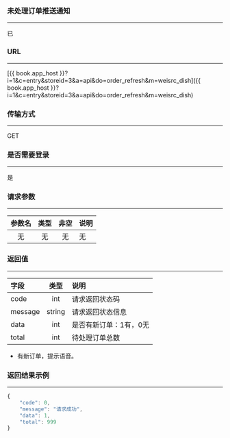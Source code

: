 ### 未处理订单推送通知

---

已

### URL

---

[{{ book.app_host }}?i=1&c=entry&storeid=3&a=api&do=order_refresh&m=weisrc_dish]({{ book.app_host }}?i=1&c=entry&storeid=3&a=api&do=order_refresh&m=weisrc_dish)


### 传输方式

---

GET

### 是否需要登录

---

是


### 请求参数

---

| 参数名 | 类型 | 非空 | 说明 |
| :---: | :---: | :---: | :--- |
| 无 | 无 | 无 | 无 |


### 返回值

---

| 字段 | 类型 | 说明 |
| :--- | :---: | :--- |
| code | int | 请求返回状态码 |
| message | string | 请求返回状态信息 |
| data | int | 是否有新订单：1有，0无 |
| total | int | 待处理订单总数 |

- 有新订单，提示语音。

### 返回结果示例

---

``` js
{
    "code": 0,
    "message": "请求成功",
    "data": 1,
    "total": 999
}
```